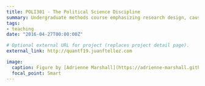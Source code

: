 ```yaml
---
title: POLI301 - The Political Science Discipline
summary: Undergraduate methods course emphasizing research design, causality, and programming.
tags:
- teaching
date: "2016-04-27T00:00:00Z"

# Optional external URL for project (replaces project detail page).
external_link: http://quantf19.juanftellez.com

image:
  caption: Figure by [Adrienne Marshall](https://adrienne-marshall.github.io/ggplot2_workshop/)
  focal_point: Smart
---
```


